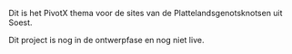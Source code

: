 Dit is het PivotX thema voor de sites van de Plattelandsgenotsknotsen uit Soest.

Dit project is nog in de ontwerpfase en nog niet live.